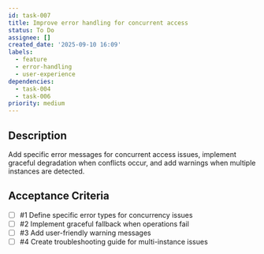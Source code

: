 ```yaml
---
id: task-007
title: Improve error handling for concurrent access
status: To Do
assignee: []
created_date: '2025-09-10 16:09'
labels:
  - feature
  - error-handling
  - user-experience
dependencies:
  - task-004
  - task-006
priority: medium
---
```


## Description

Add specific error messages for concurrent access issues, implement graceful degradation when conflicts occur, and add warnings when multiple instances are detected.

## Acceptance Criteria
<!-- AC:BEGIN -->
- [ ] #1 Define specific error types for concurrency issues
- [ ] #2 Implement graceful fallback when operations fail
- [ ] #3 Add user-friendly warning messages
- [ ] #4 Create troubleshooting guide for multi-instance issues
<!-- AC:END -->
